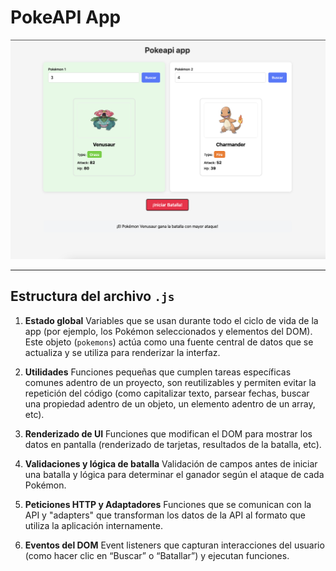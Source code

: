 #   PokeAPI App

![Demo de la app](./app-demo.png)

---

##   Estructura del archivo `.js`

1.  **Estado global**
    Variables que se usan durante todo el ciclo de vida de la app (por ejemplo, los Pokémon seleccionados y elementos del DOM).  Este objeto (`pokemons`) actúa como una fuente central de datos que se actualiza y se utiliza para renderizar la interfaz.

2.  **Utilidades**
    Funciones pequeñas que cumplen tareas específicas comunes adentro de un proyecto, son reutilizables y permiten evitar la repetición del código (como capitalizar texto, parsear fechas, buscar una propiedad adentro de un objeto, un elemento adentro de un array, etc).

3.  **Renderizado de UI**
    Funciones que modifican el DOM para mostrar los datos en pantalla (renderizado de tarjetas, resultados de la batalla, etc).

4.  **Validaciones y lógica de batalla**
    Validación de campos antes de iniciar una batalla y lógica para determinar el ganador según el ataque de cada Pokémon.

5.  **Peticiones HTTP y Adaptadores**
    Funciones que se comunican con la API y "adapters" que transforman los datos de la API al formato que utiliza la aplicación internamente.

6.  **Eventos del DOM**
    Event listeners que capturan interacciones del usuario (como hacer clic en “Buscar” o “Batallar”) y ejecutan funciones.
